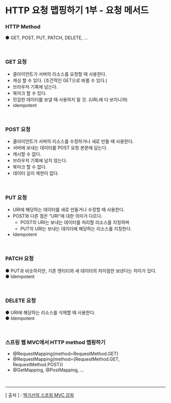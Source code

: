 HTTP 요청 맵핑하기 1부 - 요청 메서드
===

### HTTP Method
● GET, POST, PUT, PATCH, DELETE, ...

<br/>

### GET 요청
+ 클라이언트가 서버의 리소스를 요청할 때 사용한다. 
+ 캐싱 할 수 있다. (조건적인 GET으로 바뀔 수 있다.)  
+ 브라우저 기록에 남는다. 
+ 북마크 할 수 있다. 
+ 민감한 데이터를 보낼 때 사용하지 말 것. (URL에 다 보이니까) 
+ idempotent  

<br/>

### POST 요청
+ 클라이언트가 서버의 리소스를 수정하거나 새로 만들 때 사용한다. 
+ 서버에 보내는 데이터를 POST 요청 본문에 담는다. 
+ 캐시할 수 없다.   
+ 브라우저 기록에 남지 않는다.  
+ 북마크 할 수 없다. 
+ 데이터 길이 제한이 없다.  

<br/>

### PUT 요청
+ URI에 해당하는 데이터를 새로 만들거나 수정할 때 사용한다.  
+ POST와 다른 점은 “URI”에 대한 의미가 다르다.  
  - POST의 URI는 보내는 데이터를 처리할 리소스를 지칭하며 
  - PUT의 URI는 보내는 데이터에 해당하는 리소스를 지칭한다.    
+ Idempotent

<br/>

### PATCH 요청  
● PUT과 비슷하지만, 기존 엔티티와 새 데이터의 차이점만 보낸다는 차이가 있다.  
● Idempotent  

<br/>

### DELETE 요청
● URI에 해당하는 리소스를 삭제할 때 사용한다.  
● Idempotent  

<br/>

### 스프링 웹 MVC에서 HTTP method 맵핑하기
+ @RequestMapping(method=RequestMethod.GET) 
+ @RequestMapping(method={RequestMethod.GET, RequestMethod.POST}) 
+ @GetMapping, @PostMapping, ...  

<br/>

---
[ 출처 ] : [백기선의 스프링 MVC 강좌](https://www.inflearn.com/course/%EC%9B%B9-mvc#)   
